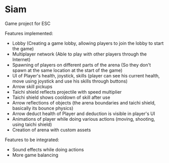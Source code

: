 # Siam
Game project for ESC

Features implemented:
  - Lobby (Creating a game lobby, allowing players to join the lobby to start the game)
  - Multiplayer network (Able to play with other players through the Internet)
  - Spawning of players on different parts of the arena (So they don't spawn at the same location at the start of the game)
  - UI of Player's health, joystick, skills (player can see his current health, move using joystick and use his skills through buttons)
  - Arrow skill pickups
  - Taichi shield reflects projectile with speed multiplier
  - Taichi shield shows cooldown of skill after use
  - Arrow reflections of objects (the arena boundaries and taichi shield, basically its bounce physics)
  - Arrow deduct health of Player and deduction is visible in player's UI
  - Animations of player while doing various actions (moving, shooting, using taichi shield)
  - Creation of arena with custom assets
  
Features to be integrated:
  - Sound effects while doing actions
  - More game balancing
